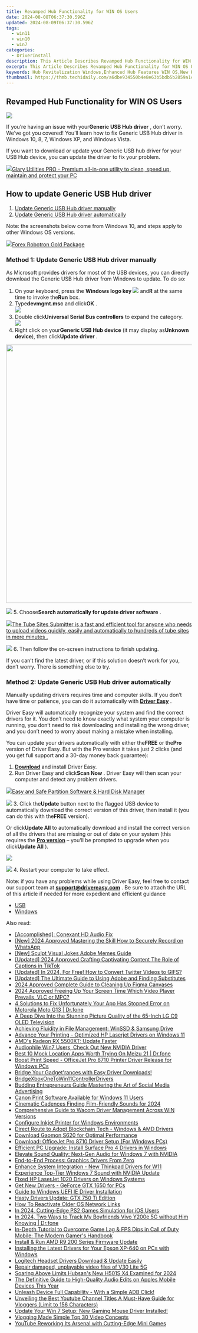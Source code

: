 ```yaml
---
title: Revamped Hub Functionality for WIN OS Users
date: 2024-08-08T06:37:30.596Z
updated: 2024-08-09T06:37:30.596Z
tags:
  - win11
  - win10
  - win7
categories:
  - DriverInstall
description: This Article Describes Revamped Hub Functionality for WIN OS Users
excerpt: This Article Describes Revamped Hub Functionality for WIN OS Users
keywords: Hub Revitalization Windows,Enhanced Hub Features WIN OS,New Hub Functionality Upgrade for Windows Users,Improved WIN OS HUB Interface,Advanced Hub Capabilities for Windows 10/11,Revamped WIN OS HUB Experience,Windows Hub Overhaul Functionality
thumbnail: https://thmb.techidaily.com/a6dbe934550b4e8e63b5bdb5b2859a1cbef0d47ae79e9b219910350b66fadbff.jpg
---
```


## Revamped Hub Functionality for WIN OS Users

![](https://images.drivereasy.com/wp-content/uploads/2018/09/img_5bab56796adf6.png)

 If you’re having an issue with your**Generic USB Hub driver** , don’t worry. We’ve got you covered! You’ll learn how to fix Generic USB Hub driver in Windows 10, 8, 7, Windows XP, and Windows Vista.

 If you want to download or update your Generic USB hub driver for your USB Hub device, you can update the driver to fix your problem.

<!-- affiliate ads begin -->
<a href="https://order.glarysoft.com/order/checkout.php?PRODS=4535075&QTY=1&AFFILIATE=108875&CART=1"><img src="https://secure.avangate.com/images/merchant/6734fa703f6633ab896eecbdfad8953a/products/GU-500_672.png" border="0">Glary Utilities PRO -  Premium all-in-one utility to clean, speed up, maintain and protect your PC</a>
<!-- affiliate ads end -->
## How to update Generic USB Hub driver

1. [Update Generic USB Hub driver manually](#M1)
2. [Update Generic USB Hub driver automatically](#M2)

 Note: the screenshots below come from Windows 10, and steps apply to other Windows OS versions.

<!-- affiliate ads begin -->
<a href="https://secure.2checkout.com/order/checkout.php?PRODS=4727541&QTY=1&AFFILIATE=108875&CART=1"><img src="https://secure.avangate.com/images/merchant/5f4f7141b65a730b4efb0e0d51f63e94/products/copy_copy_forexrobotronbox.gif" border="0">Forex Robotron Gold Package</a>
<!-- affiliate ads end -->
### Method 1: Update Generic USB Hub driver manually

 As Microsoft provides drivers for most of the USB devices, you can directly download the Generic USB Hub driver from Windows to update. To do so:

1. On your keyboard, press the **Windows logo key ![](https://images.drivereasy.com/wp-content/uploads/2018/04/img_5ae0331bc08e4.png)**  and**R** at the same time to invoke the**Run** box.
2. Type**devmgmt.msc** and click**OK** .  
![](https://images.drivereasy.com/wp-content/uploads/2018/09/img_5bab5b059bcd1.jpg)
3. Double click**Universal Serial Bus controllers** to expand the category.  
![](https://images.drivereasy.com/wp-content/uploads/2018/09/img_5bab5b36224ee.jpg)
4. Right click on your**Generic USB Hub device** (it may display as**Unknown device**), then click**Update** **driver** .  
<!-- affiliate ads begin -->
<a href="https://unicoeye.pxf.io/c/5597632/2084396/18498" target="_top" id="2084396"><img src="//a.impactradius-go.com/display-ad/18498-2084396" border="0" alt="" width="1920" height="700"/></a><img height="0" width="0" src="https://imp.pxf.io/i/5597632/2084396/18498" style="position:absolute;visibility:hidden;" border="0" />
<!-- affiliate ads end -->
![](https://images.drivereasy.com/wp-content/uploads/2018/09/img_5bab5b77e675e.jpg)
5. Choose**Search automatically for update driver software** .  
<!-- affiliate ads begin -->
<a href="https://secure.2checkout.com/order/checkout.php?PRODS=4531356&QTY=1&AFFILIATE=108875&CART=1"><img src="https://secure.avangate.com/images/merchant/8fdd149fcaa7058caccc9c4ad5b0d89a/products/tss-box.JPG" border="0">The Tube Sites Submitter is a fast and efficient tool for anyone who needs to upload videos quickly, easily and automatically to hundreds of tube sites in mere minutes . </a>
<!-- affiliate ads end -->
![](https://images.drivereasy.com/wp-content/uploads/2018/09/img_5bab5ba7614b9.jpg)
6. Then follow the on-screen instructions to finish updating.

 If you can’t find the latest driver, or if this solution doesn’t work for you, don’t worry. There is something else to try.

###  Method 2: Update Generic USB Hub driver automatically

 Manually updating drivers requires time and computer skills. If you don’t have time or patience, you can do it automatically with **[Driver Easy](https://tools.techidaily.com/drivereasy/download/)**  .

 Driver Easy will automatically recognize your system and find the correct drivers for it. You don’t need to know exactly what system your computer is running, you don’t need to risk downloading and installing the wrong driver, and you don’t need to worry about making a mistake when installing.

 You can update your drivers automatically with either the**FREE** or the**Pro** version of Driver Easy. But with the Pro version it takes just 2 clicks (and you get full support and a 30-day money back guarantee):

1. **[Download](https://tools.techidaily.com/drivereasy/download/)**  and install Driver Easy.
2. Run Driver Easy and click**Scan Now** . Driver Easy will then scan your computer and detect any problem drivers.  
<!-- affiliate ads begin -->
<a href="https://secure.2checkout.com/order/checkout.php?PRODS=22741618&QTY=1&AFFILIATE=108875&CART=1"><img src="https://www.diskpart.com/resource/images/index/dp-index-img-banner-people@2x.png" border="0">Easy and Safe Partition Software & Hard Disk Manager</a>
<!-- affiliate ads end -->
![](https://images.drivereasy.com/wp-content/uploads/2018/09/img_5bab5be1edc38.jpg)
3. Click the**Update** button next to the flagged USB device to automatically download the correct version of this driver, then install it (you can do this with the**FREE** version).  

 Or click**Update All** to automatically download and install the correct version of all the drivers that are missing or out of date on your system (this requires the **[Pro version](https://tools.techidaily.com/drivereasy/download/)**  – you’ll be prompted to upgrade when you click**Update All** ).  
<!-- affiliate ads begin -->
<a href="https://store.movavi.com/affiliate.php?ACCOUNT=MOVAVI&AFFILIATE=108875&PATH=https%3A%2F%2Fwww.movavi.com%3FAFFILIATE%3D108875%26RESOURCE%3DMovavi%2BVideo%2BConverter%2BBox"><img src="https://mcusercontent.com/0885a03ded3d480dca9287f12/images/8020c1dc-518e-3bdf-6e7b-e6d1bdf1597b.jpg" border="0"></a>
<!-- affiliate ads end -->
![](https://images.drivereasy.com/wp-content/uploads/2018/09/img_5bab5ca897c59.jpg)
4. Restart your computer to take effect.

 Note: if you have any problems while using Driver Easy, feel free to contact our support team at **[support@drivereasy.com](mailto:support@drivereasy.com)**  . Be sure to attach the URL of this article if needed for more expedient and efficient guidance

* [USB](https://store.drivereasy.com/order/cart.php?PRODS=4731822&QTY=1&AFFILIATE=108875)
* [Windows](https://tools.techidaily.com/drivereasy/download/)

<ins class="adsbygoogle"
     style="display:block"
     data-ad-format="autorelaxed"
     data-ad-client="ca-pub-7571918770474297"
     data-ad-slot="1223367746"></ins>



<ins class="adsbygoogle"
     style="display:block"
     data-ad-client="ca-pub-7571918770474297"
     data-ad-slot="8358498916"
     data-ad-format="auto"
     data-full-width-responsive="true"></ins>

<span class="atpl-alsoreadstyle">Also read:</span>
<div><ul>
<li><a href="https://driver-install.techidaily.com/accomplished-conexant-hd-audio-fix/"><u>[Accomplished]: Conexant HD Audio Fix</u></a></li>
<li><a href="https://video-screen-grab.techidaily.com/new-2024-approved-mastering-the-skill-how-to-securely-record-on-whatsapp/"><u>[New] 2024 Approved  Mastering the Skill  How to Securely Record on WhatsApp</u></a></li>
<li><a href="https://extra-guidance.techidaily.com/new-sculpt-visual-jokes-adobe-memes-guide/"><u>[New] Sculpt Visual Jokes  Adobe Memes Guide</u></a></li>
<li><a href="https://tiktok-video-recordings.techidaily.com/updated-2024-approved-crafting-captivating-content-the-role-of-captions-in-tiktok/"><u>[Updated] 2024 Approved  Crafting Captivating Content  The Role of Captions in TikTok</u></a></li>
<li><a href="https://twitter-videos.techidaily.com/updated-in-2024-for-free-how-to-convert-twitter-videos-to-gifs/"><u>[Updated] In 2024, For Free! How to Convert Twitter Videos to GIFS?</u></a></li>
<li><a href="https://some-tips.techidaily.com/updated-the-ultimate-guide-to-using-adobe-and-finding-substitutes/"><u>[Updated] The Ultimate Guide to Using Adobe and Finding Substitutes</u></a></li>
<li><a href="https://extra-resources.techidaily.com/2024-approved-complete-guide-to-cleaning-up-figma-canvases/"><u>2024 Approved  Complete Guide to Cleaning Up Figma Canvases</u></a></li>
<li><a href="https://some-knowledge.techidaily.com/2024-approved-freeing-up-your-screen-time-which-video-player-prevails-vlc-or-mpc/"><u>2024 Approved  Freeing Up Your Screen Time  Which Video Player Prevails, VLC or MPC?</u></a></li>
<li><a href="https://howto.techidaily.com/4-solutions-to-fix-unfortunately-your-app-has-stopped-error-on-motorola-moto-g13-drfone-by-drfone-fix-android-problems-fix-android-problems/"><u>4 Solutions to Fix Unfortunately Your App Has Stopped Error on Motorola Moto G13 | Dr.fone</u></a></li>
<li><a href="https://buynow-reviews.techidaily.com/1722637644256-a-deep-dive-into-the-stunning-picture-quality-of-the-65-inch-lg-c9-oled-television/"><u>A Deep Dive Into the Stunning Picture Quality of the 65-Inch LG C9 OLED Television</u></a></li>
<li><a href="https://driver-install.techidaily.com/achieving-fluidity-in-file-management-winssd-and-samsung-drive/"><u>Achieving Fluidity in File Management: WinSSD & Samsung Drive</u></a></li>
<li><a href="https://driver-install.techidaily.com/advance-your-printing-optimized-hp-laserjet-drivers-on-windows-11/"><u>Advance Your Printing - Optimized HP Laserjet Drivers on Windows 11</u></a></li>
<li><a href="https://driver-install.techidaily.com/amds-radeon-rx-5500xt-update-faster/"><u>AMD's Radeon RX 5500XT: Update Faster</u></a></li>
<li><a href="https://driver-install.techidaily.com/audiophile-win7-users-check-out-new-nvidia-driver/"><u>Audiophile Win7 Users, Check Out New NVIDIA Driver</u></a></li>
<li><a href="https://fake-location.techidaily.com/best-10-mock-location-apps-worth-trying-on-meizu-21-drfone-by-drfone-virtual-android/"><u>Best 10 Mock Location Apps Worth Trying On Meizu 21 | Dr.fone</u></a></li>
<li><a href="https://driver-install.techidaily.com/boost-print-speed-officejet-pro-8710-printer-driver-release-for-windows-pcs/"><u>Boost Print Speed - OfficeJet Pro 8710 Printer Driver Release for Windows PCs</u></a></li>
<li><a href="https://driver-install.techidaily.com/1720062352064-bridge-your-gadgetrances-with-easy-driver-downloads/"><u>Bridge Your Gadget'rances with Easy Driver Downloads!</u></a></li>
<li><a href="https://driver-install.techidaily.com/bridgexboxonetowin11controllerdrivers/"><u>BridgeXboxOneToWin11ControllerDrivers</u></a></li>
<li><a href="https://fox-friendly.techidaily.com/budding-entrepreneurs-guide-mastering-the-art-of-social-media-advertising/"><u>Budding Entrepreneurs Guide  Mastering the Art of Social Media Advertising</u></a></li>
<li><a href="https://driver-install.techidaily.com/canon-print-software-available-for-windows-11-users/"><u>Canon Print Software Available for Windows 11 Users</u></a></li>
<li><a href="https://extra-information.techidaily.com/cinematic-cadences-finding-film-friendly-sounds-for-2024/"><u>Cinematic Cadences  Finding Film-Friendly Sounds for 2024</u></a></li>
<li><a href="https://driver-install.techidaily.com/comprehensive-guide-to-wacom-driver-management-across-win-versions/"><u>Comprehensive Guide to Wacom Driver Management Across WIN Versions</u></a></li>
<li><a href="https://driver-install.techidaily.com/configure-inkjet-printer-for-windows-environments/"><u>Configure Inkjet Printer for Windows Environments</u></a></li>
<li><a href="https://driver-install.techidaily.com/direct-route-to-adopt-blockchain-tech-windows-and-amd-drivers/"><u>Direct Route to Adopt Blockchain Tech - Windows & AMD Drivers</u></a></li>
<li><a href="https://driver-install.techidaily.com/download-gaomon-s620-for-optimal-performance/"><u>Download Gaomon S620 for Optimal Performance</u></a></li>
<li><a href="https://driver-install.techidaily.com/download-officejet-pro-8710-driver-setup-for-windows-pcs/"><u>Download: OfficeJet Pro 8710 Driver Setup (For Windows PCs)</u></a></li>
<li><a href="https://driver-install.techidaily.com/efficient-pc-upgrade-install-surface-pro-4-drivers-in-windows/"><u>Efficient PC Upgrade: Install Surface Pro 4 Drivers in Windows</u></a></li>
<li><a href="https://driver-install.techidaily.com/elevate-sound-quality-next-gen-audio-for-windows-7-with-nvidia/"><u>Elevate Sound Quality: Next-Gen Audio for Windows 7 with NVIDIA</u></a></li>
<li><a href="https://driver-install.techidaily.com/end-to-end-process-graphics-drivers-from-zero/"><u>End-to-End Process: Graphics Drivers From Zero</u></a></li>
<li><a href="https://driver-install.techidaily.com/enhance-system-integration-new-thinkpad-drivers-for-w11/"><u>Enhance System Integration - New Thinkpad Drivers for W11</u></a></li>
<li><a href="https://driver-install.techidaily.com/experience-top-tier-windows-7-sound-with-nvidia-update/"><u>Experience Top-Tier Windows 7 Sound with NVIDIA Update</u></a></li>
<li><a href="https://driver-install.techidaily.com/fixed-hp-laserjet-1020-drivers-on-windows-systems/"><u>Fixed HP LaserJet 1020 Drivers on Windows Systems</u></a></li>
<li><a href="https://driver-install.techidaily.com/get-new-drivers-geforce-gtx-1650-for-pcs/"><u>Get New Drivers - GeForce GTX 1650 for PCs</u></a></li>
<li><a href="https://driver-install.techidaily.com/guide-to-windows-uefi-ie-driver-installation/"><u>Guide to Windows UEFI IE Driver Installation</u></a></li>
<li><a href="https://driver-install.techidaily.com/hasty-drivers-update-gtx-750-ti-edition/"><u>Hasty Drivers Update: GTX 750 Ti Edition</u></a></li>
<li><a href="https://driver-install.techidaily.com/how-to-reactivate-older-os-network-links/"><u>How To Reactivate Older OS Network Links</u></a></li>
<li><a href="https://visual-screen-recording.techidaily.com/in-2024-cutting-edge-ps2-games-simulation-for-ios-users/"><u>In 2024, Cutting-Edge PS2 Games Simulation for iOS Users</u></a></li>
<li><a href="https://android-location-track.techidaily.com/in-2024-two-ways-to-track-my-boyfriends-vivo-y200e-5g-without-him-knowing-drfone-by-drfone-virtual-android/"><u>In 2024, Two Ways to Track My Boyfriends Vivo Y200e 5G without Him Knowing | Dr.fone</u></a></li>
<li><a href="https://win-able.techidaily.com/in-depth-tutorial-to-overcome-game-lag-and-fps-dips-in-call-of-duty-mobile-the-modern-gamers-handbook/"><u>In-Depth Tutorial to Overcome Game Lag & FPS Dips in Call of Duty Mobile: The Modern Gamer's Handbook</u></a></li>
<li><a href="https://driver-install.techidaily.com/install-and-run-amd-r9-200-series-firmware-update/"><u>Install & Run AMD R9 200 Series Firmware Update</u></a></li>
<li><a href="https://driver-download.techidaily.com/installing-the-latest-drivers-for-your-epson-xp-640-on-pcs-with-windows/"><u>Installing the Latest Drivers for Your Epson XP-640 on PCs with Windows</u></a></li>
<li><a href="https://driver-install.techidaily.com/1720063164111-logitech-headset-drivers-download-and-update-easily/"><u>Logitech Headset Drivers Download & Update Easily</u></a></li>
<li><a href="https://techidaily.com/repair-damaged-unplayable-video-files-of-v30-lite-5g-by-stellar-video-repair-mobile-video-repair/"><u>Repair damaged, unplayable video files of V30 Lite 5G</u></a></li>
<li><a href="https://extra-guidance.techidaily.com/soaring-above-limits-hubsans-new-h501s-x4-examined-for-2024/"><u>Soaring Above Limits  Hubsan's New H501S X4 Examined for 2024</u></a></li>
<li><a href="https://sound-tweaking.techidaily.com/the-definitive-guide-to-high-quality-audio-edits-on-apples-mobile-devices-this-year/"><u>The Definitive Guide to High-Quality Audio Edits on Apples Mobile Devices This Year</u></a></li>
<li><a href="https://driver-install.techidaily.com/1720063478001-unleash-device-full-capability-with-a-simple-adb-click/"><u>Unleash Device Full Capability - With a Simple ADB Click!</u></a></li>
<li><a href="https://youtube-video-recordings.techidaily.com/unveiling-the-best-youtube-channel-titles-a-must-have-guide-for-vloggers-limit-to-156-characters/"><u>Unveiling the Best Youtube Channel Titles  A Must-Have Guide for Vloggers (Limit to 156 Characters)</u></a></li>
<li><a href="https://driver-install.techidaily.com/1720063646000-update-your-win-7-setup-new-gaming-mouse-driver-installed/"><u>Update Your Win 7 Setup: New Gaming Mouse Driver Installed!</u></a></li>
<li><a href="https://extra-information.techidaily.com/vlogging-made-simple-top-30-video-concepts/"><u>Vlogging Made Simple  Top 30 Video Concepts</u></a></li>
<li><a href="https://games-able.techidaily.com/1719162457406-youtube-reworking-its-arsenal-with-cutting-edge-mini-games/"><u>YouTube Reworking Its Arsenal with Cutting-Edge Mini Games</u></a></li>
</ul></div>
